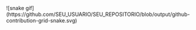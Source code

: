 <div>
  ![snake gif](https://github.com/SEU_USUARIO/SEU_REPOSITORIO/blob/output/github-contribution-grid-snake.svg)
</div
